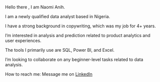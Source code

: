 Hello there , I am Naomi Anih. 

I am a newly qualified data analyst based in Nigeria. 

I have a strong background in copywriting, which was my job for 4+ years. 

I’m interested in analysis and prediction related to product analytics and user experiences. 

The tools I primarily use are SQL, Power BI, and Excel. 

I’m looking to collaborate on any beginner-level tasks related to data analysis.

How to reach me: Message me on [LinkedIn](www.linkedin.com/in/naomi-anih)
